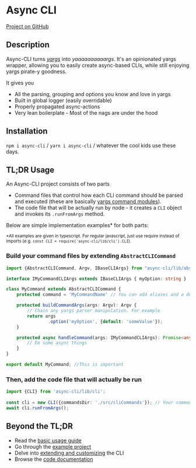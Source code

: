 # Async CLI

[Project on GitHub](https://github.com/yaronassa/asyncCLI/)

## Description

Async-CLI turns [*yargs*](https://github.com/yargs/yargs) into *yaaaaaaaaaargs*. It's an opinionated yargs wrapper, allowing you to easily create async-based CLIs, while still enjoying yargs pirate-y goodness.

It gives you

* All the parsing, grouping and options you know and love in yargs
* Built in global logger (easily overridable)
* Properly propagated async-actions
* Very lean boilerplate - Most of the nags are under the hood

## Installation

`npm i async-cli` / `yarn i async-cli` / whatever the cool kids use these days.

## TL;DR Usage

An Async-CLI project consists of two parts

* Command files that control how each CLI command should be parsed and executed (these are basically [yargs command modules](https://github.com/yargs/yargs/blob/master/docs/advanced.md#providing-a-command-module)). 
* The code file that will be actually run by node - it creates a `CLI` object and invokes its `.runFromArgs` method.

Below are simple implementation examples* for both parts:

<sup>*All examples are given in typescript. For regular javascript, just use require instead of imports (e.g. `const CLI = require('async-cli/lib/cli').CLI`).</sup>

### Build your command files by extending `AbstractCLICommand`

```typescript
import {AbstractCLICommand, Argv, IBaseCLIArgs} from "async-cli/lib/abstractCLICommand";

interface IMyCommandCLIArgs extends IBaseCLIArgs { myOption: string }

class MyCommand extends AbstractCLICommand {
    protected command = 'MyCommandName' // You can add aliases and a description

    protected buildCommandArgs(args: Argv): Argv {
        // Chain any yargs parser manipulation. For example
        return args
                .option('myOption', {default: 'someValue'});
    }

    protected async handleCommand(args: IMyCommandCLIArgs): Promise<any> {
        // Do some async things
    }   
}

export default MyCommand; //This is important
```

### Then, add the code file that will actually be run

```typescript
import {CLI} from 'async-cli/lib/cli';
    
const cli = new CLI({commandsDir: './src/cliCommands'}); // Your command files directory
await cli.runFromArgs();
```

## Beyond the TL;DR

* Read the [basic usage guide](docs/usageGuide.md)
* Go through the [example project](docs/exampleProject/exampleProject.md)
* Delve into [extending and customizing](docs/extendingGuide.md) the CLI
* Browse the [code documentation](https://yaronassa.github.io/asyncCLI/)




